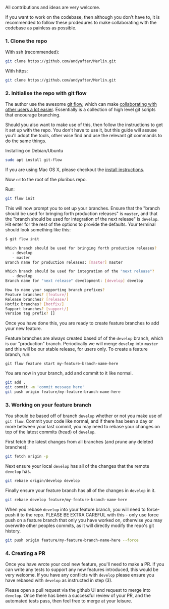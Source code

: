 All contributions and ideas are very welcome.

If you want to work on the codebase, then although you don't have to, it is recommended to follow these prodedures to make collaborating with the codebase as painless as possible. 

### 1. Clone the repo

With ssh (recommended):
```bash
git clone https://github.com/andyafter/Merlin.git
```

With https:
```bash
git clone https://github.com/andyafter/Merlin.git
```

### 2. Initialise the repo with git flow

The author use the awesome [git flow](https://github.com/nvie/gitflow), which can make [collaborating with other users a lot easier](https://nvie.com/posts/a-successful-git-branching-model/). Essentially is a collection of high level git scripts that encourage branching.

Should you also want to make use of this, then follow the instructions to get it set up with the repo. You don't have to use it, but this guide will assuse you'll adopt the tools, other wise find and use the relevant git commands to do the same things.

Installing on Debian/Ubuntu
```bash
sudo apt install git-flow
```

If you are using Mac OS X, please checkout the [install instructions](https://github.com/nvie/gitflow/wiki/Mac-OS-X).

Now `cd` to the root of the pluribus repo.

Run:
```bash
git flow init
```

This will now prompt you to set up your branches. Ensure that the "branch should be used for bringing forth production releases" is `master`, and that the "branch should be used for integration of the next release" is `develop`. Hit enter for the rest of the options to provide the defaults. Your terminal should look something like this:

```bash
$ git flow init

Which branch should be used for bringing forth production releases?
   - develop
   - master
Branch name for production releases: [master] master

Which branch should be used for integration of the "next release"?
   - develop
Branch name for "next release" development: [develop] develop

How to name your supporting branch prefixes?
Feature branches? [feature/]
Release branches? [release/]
Hotfix branches? [hotfix/]
Support branches? [support/]
Version tag prefix? []
```

Once you have done this, you are ready to create feature branches to add your new feature.

Feature branches are always created based of of the `develop` branch, which is our "production" branch. Periodically we will merge `develop` into `master` and this will be our stable release, for users only. To create a feature branch, run: 
```
git flow feature start my-feature-branch-name-here
```

You are now in your branch, add and commit to it like normal.
```bash
git add .
git commit -m 'commit message here'
git push origin feature/my-feature-branch-name-here
```

### 3. Working on your feature branch

You should be based off of branch `develop` whether or not you make use of `git flow`. Commit your code like normal, and if there has been a day or more between your last commit, you may need to rebase your changes on top of the latest commits (head) of `develop`. 

First fetch the latest changes from all branches (and prune any deleted branches):
```bash
git fetch origin -p
```

Next ensure your local `develop` has all of the changes that the remote `develop` has.
```bash
git rebase origin/develop develop
```

Finally ensure your feature branch has all of the changes in `develop` in it.
```bash
git rebase develop feature/my-feature-branch-name-here
```

When you rebase `develop` into your feature branch, you will need to force-push it to the repo. PLEASE BE EXTRA CAREFUL with this - only use force push on a feature branch that only you have worked on, otherwise you may overwrite other peoples commits, as it will directly modify the repo's git history. 
```bash
git push origin feature/my-feature-branch-name-here --force
```

### 4. Creating a PR

Once you have wrote your cool new feature, you'll need to make a PR. If you can write any tests to support any new features introduced, this would be very welcome. If you have any conflicts with `develop` please ensure you have rebased with `develop` as instructed in step (3).

Please open a pull request via the github UI and request to merge into `develop`. Once there has been a successful review of your PR, and the automated tests pass, then feel free to merge at your leisure.